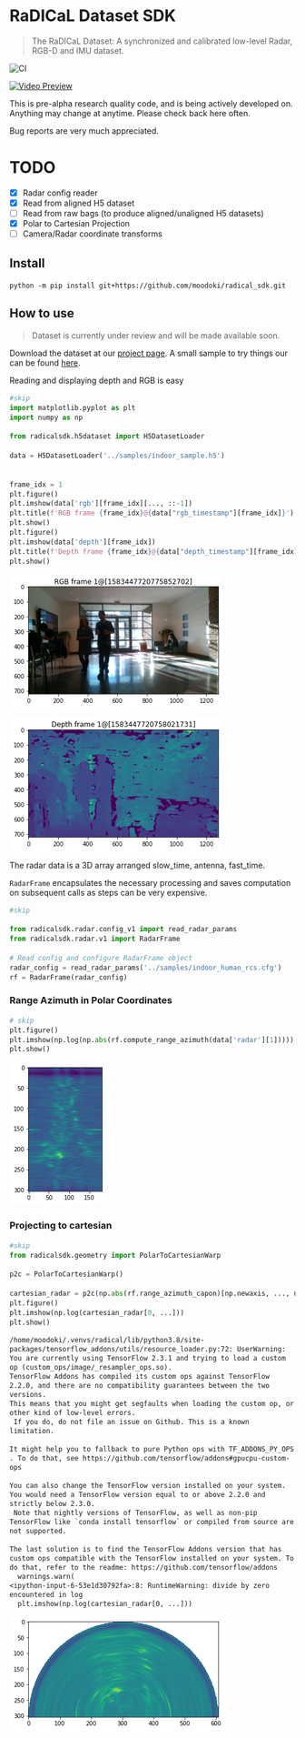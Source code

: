 # RaDICaL Dataset SDK
> The RaDICaL Dataset: A synchronized and calibrated low-level Radar, RGB-D and IMU dataset.


![CI](https://github.com/moodoki/radical_sdk/workflows/CI/badge.svg)

[![Video Preview](https://img.youtube.com/vi/l0AyUw59w7g/0.jpg)](https://www.youtube.com/watch?v=l0AyUw59w7g)

This is pre-alpha research quality code, and is being actively developed on.
Anything may change at anytime. Please check back here often.

Bug reports are very much appreciated.

# TODO

 - [x] Radar config reader
 - [x] Read from aligned H5 dataset
 - [ ] Read from raw bags (to produce aligned/unaligned H5 datasets)
 - [x] Polar to Cartesian Projection
 - [ ] Camera/Radar coordinate transforms

## Install

`python -m pip install git+https://github.com/moodoki/radical_sdk.git`

## How to use
> Dataset is currently under review and will be made available soon.

Download the dataset at our [project page](https://publish.illinois.edu/radicaldata/).
A small sample to try things our can be found [here]().


Reading and displaying depth and RGB is easy

```python
#skip
import matplotlib.pyplot as plt
import numpy as np

from radicalsdk.h5dataset import H5DatasetLoader

data = H5DatasetLoader('../samples/indoor_sample.h5')


frame_idx = 1
plt.figure()
plt.imshow(data['rgb'][frame_idx][..., ::-1])
plt.title(f'RGB frame {frame_idx}@{data["rgb_timestamp"][frame_idx]}')
plt.show()
plt.figure()
plt.imshow(data['depth'][frame_idx])
plt.title(f'Depth frame {frame_idx}@{data["depth_timestamp"][frame_idx]}')
plt.show()
```


![png](docs/images/output_8_0.png)



![png](docs/images/output_8_1.png)


The radar data is a 3D array arranged slow_time, antenna, fast_time.

`RadarFrame` encapsulates the necessary processing and saves computation on subsequent calls
as steps can be very expensive.

```python
#skip

from radicalsdk.radar.config_v1 import read_radar_params
from radicalsdk.radar.v1 import RadarFrame

# Read config and configure RadarFrame object
radar_config = read_radar_params('../samples/indoor_human_rcs.cfg')
rf = RadarFrame(radar_config)
```

### Range Azimuth in Polar Coordinates

```python
# skip
plt.figure()
plt.imshow(np.log(np.abs(rf.compute_range_azimuth(data['radar'][1]))))
plt.show()
```


![png](docs/images/output_12_0.png)


### Projecting to cartesian

```python
#skip
from radicalsdk.geometry import PolarToCartesianWarp

p2c = PolarToCartesianWarp()

cartesian_radar = p2c(np.abs(rf.range_azimuth_capon)[np.newaxis, ..., np.newaxis])
plt.figure()
plt.imshow(np.log(cartesian_radar[0, ...]))
plt.show()
```

    /home/moodoki/.venvs/radical/lib/python3.8/site-packages/tensorflow_addons/utils/resource_loader.py:72: UserWarning: You are currently using TensorFlow 2.3.1 and trying to load a custom op (custom_ops/image/_resampler_ops.so).
    TensorFlow Addons has compiled its custom ops against TensorFlow 2.2.0, and there are no compatibility guarantees between the two versions. 
    This means that you might get segfaults when loading the custom op, or other kind of low-level errors.
     If you do, do not file an issue on Github. This is a known limitation.
    
    It might help you to fallback to pure Python ops with TF_ADDONS_PY_OPS . To do that, see https://github.com/tensorflow/addons#gpucpu-custom-ops 
    
    You can also change the TensorFlow version installed on your system. You would need a TensorFlow version equal to or above 2.2.0 and strictly below 2.3.0.
     Note that nightly versions of TensorFlow, as well as non-pip TensorFlow like `conda install tensorflow` or compiled from source are not supported.
    
    The last solution is to find the TensorFlow Addons version that has custom ops compatible with the TensorFlow installed on your system. To do that, refer to the readme: https://github.com/tensorflow/addons
      warnings.warn(
    <ipython-input-6-53e1d30792fa>:8: RuntimeWarning: divide by zero encountered in log
      plt.imshow(np.log(cartesian_radar[0, ...]))



![png](docs/images/output_14_1.png)

